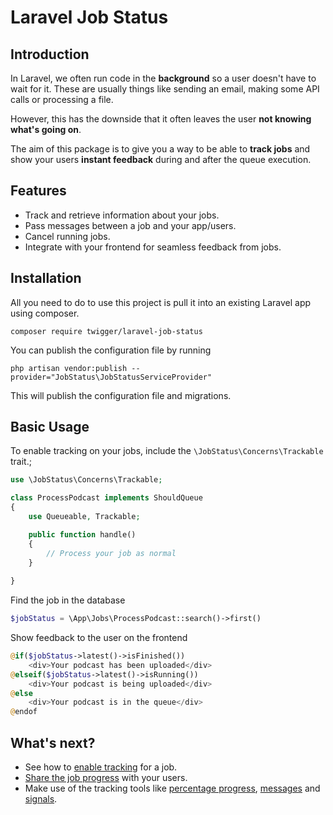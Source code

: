 # Laravel Job Status

## Introduction

In Laravel, we often run code in the **background** so a user doesn't have to wait for it. These are usually things like
sending an email, making some API calls or processing a file.

However, this has the downside that it often leaves the user **not knowing what's going on**.

The aim of this package is to give you a way to be able to **track jobs** and show your users **instant feedback** during and
after the queue execution.

## Features

- Track and retrieve information about your jobs.
- Pass messages between a job and your app/users.
- Cancel running jobs.
- Integrate with your frontend for seamless feedback from jobs.

## Installation

All you need to do to use this project is pull it into an existing Laravel app using composer.

```console
composer require twigger/laravel-job-status
```

You can publish the configuration file by running

```console
php artisan vendor:publish --provider="JobStatus\JobStatusServiceProvider"
```

This will publish the configuration file and migrations.

## Basic Usage

To enable tracking on your jobs, include the `\JobStatus\Concerns\Trackable` trait.;

```php
use \JobStatus\Concerns\Trackable;

class ProcessPodcast implements ShouldQueue
{
    use Queueable, Trackable;

    public function handle()
    {
        // Process your job as normal
    }
    
}
```

Find the job in the database
```php
$jobStatus = \App\Jobs\ProcessPodcast::search()->first()
```

Show feedback to the user on the frontend

```php
@if($jobStatus->latest()->isFinished())
    <div>Your podcast has been uploaded</div>
@elseif($jobStatus->latest()->isRunning())
    <div>Your podcast is being uploaded</div>
@else
    <div>Your podcast is in the queue</div>
@endof    
```

## What's next?

- See how to [enable tracking](./tracking-jobs.md) for a job.
- [Share the job progress](./custom-frontend.md) with your users.
- Make use of the tracking tools like [percentage progress](./progress.md), [messages](./messages.md) and [signals](./signals.md).
